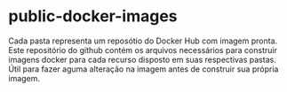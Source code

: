 # public-docker-images

Cada pasta representa um reposótio do Docker Hub com imagem pronta.
Este repositório do github contém os arquivos necessários para construir imagens docker para cada recurso disposto em suas respectivas pastas.
Útil para fazer aguma alteração na imagem antes de construir sua própria imagem.
